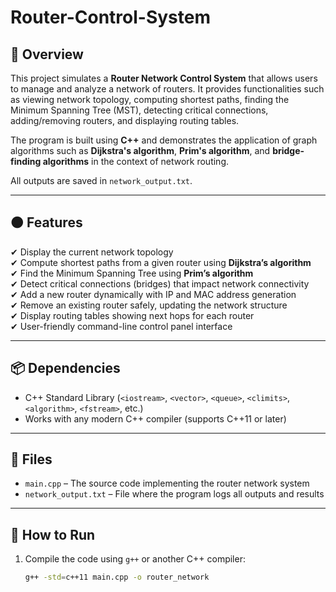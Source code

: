 # Router-Control-System


## 📄 Overview

This project simulates a **Router Network Control System** that allows users to manage and analyze a network of routers. It provides functionalities such as viewing network topology, computing shortest paths, finding the Minimum Spanning Tree (MST), detecting critical connections, adding/removing routers, and displaying routing tables.

The program is built using **C++** and demonstrates the application of graph algorithms such as **Dijkstra's algorithm**, **Prim's algorithm**, and **bridge-finding algorithms** in the context of network routing.

All outputs are saved in `network_output.txt`.

---

## 🟠 Features

✔ Display the current network topology  
✔ Compute shortest paths from a given router using **Dijkstra’s algorithm**  
✔ Find the Minimum Spanning Tree using **Prim’s algorithm**  
✔ Detect critical connections (bridges) that impact network connectivity  
✔ Add a new router dynamically with IP and MAC address generation  
✔ Remove an existing router safely, updating the network structure  
✔ Display routing tables showing next hops for each router  
✔ User-friendly command-line control panel interface  

---

## 📦 Dependencies

- C++ Standard Library (`<iostream>`, `<vector>`, `<queue>`, `<climits>`, `<algorithm>`, `<fstream>`, etc.)
- Works with any modern C++ compiler (supports C++11 or later)

---

## 📂 Files

- `main.cpp` – The source code implementing the router network system
- `network_output.txt` – File where the program logs all outputs and results

---

## 🚀 How to Run

1. Compile the code using `g++` or another C++ compiler:

   ```bash
   g++ -std=c++11 main.cpp -o router_network
